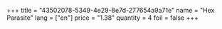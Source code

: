+++
title = "43502078-5349-4e29-8e7d-277654a9a71e"
name = "Hex Parasite"
lang = ["en"]
price = "1.38"
quantity = 4
foil = false
+++
